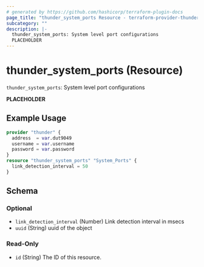 ```yaml
---
# generated by https://github.com/hashicorp/terraform-plugin-docs
page_title: "thunder_system_ports Resource - terraform-provider-thunder"
subcategory: ""
description: |-
  thunder_system_ports: System level port configurations
  PLACEHOLDER
---
```


# thunder_system_ports (Resource)

`thunder_system_ports`: System level port configurations

__PLACEHOLDER__

## Example Usage

```terraform
provider "thunder" {
  address  = var.dut9049
  username = var.username
  password = var.password
}
resource "thunder_system_ports" "System_Ports" {
  link_detection_interval = 50
}
```

<!-- schema generated by tfplugindocs -->
## Schema

### Optional

- `link_detection_interval` (Number) Link detection interval in msecs
- `uuid` (String) uuid of the object

### Read-Only

- `id` (String) The ID of this resource.


